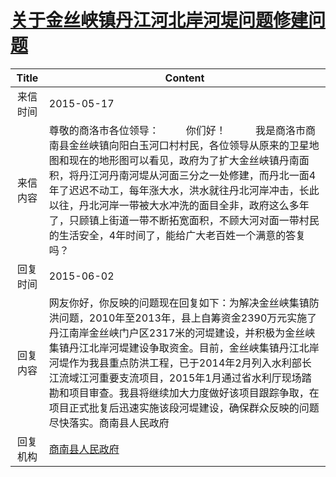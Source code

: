# [关于金丝峡镇丹江河北岸河堤问题修建问题](http://www.shangluo.gov.cn/zmhd/ldxxxx.jsp?urltype=leadermail.LeaderMailContentUrl&wbtreeid=1112&leadermailid=3119)

| Title |                                                                                                                   Content                                                                                                                   |
|:-----:|---------------------------------------------------------------------------------------------------------------------------------------------------------------------------------------------------------------------------------------------|
| 来信时间  | 2015-05-17                                                                                                                                                                                                                                  |
| 来信内容  | 尊敬的商洛市各位领导：          你们好！           我是商洛市商南县金丝峡镇向阳白玉河口村村民，各位领导从原来的卫星地图和现在的地形图可以看见，政府为了扩大金丝峡镇丹南面积，将丹江河丹南河堤从河面三分之一处修建，而丹北一面4年了迟迟不动工，每年涨大水，洪水就往丹北河岸冲击，长此以往，丹北河岸一带被大水冲洗的面目全非，政府这么多年了，只顾镇上街道一带不断拓宽面积，不顾大河对面一带村民的生活安全，4年时间了，能给广大老百姓一个满意的答复吗？      |
| 回复时间  | 2015-06-02                                                                                                                                                                                                                                  |
| 回复内容  | 网友你好，你反映的问题现在回复如下：为解决金丝峡集镇防洪问题，2010年至2013年，县上自筹资金2390万元实施了丹江南岸金丝峡门户区2317米的河堤建设，并积极为金丝峡集镇丹江北岸河堤建设争取资金。目前，金丝峡集镇丹江北岸河堤作为我县重点防洪工程，已于2014年2月列入水利部长江流域江河重要支流项目，2015年1月通过省水利厅现场踏勘和项目审查。我县将继续加大力度做好该项目跟踪争取，在项目正式批复后迅速实施该段河堤建设，确保群众反映的问题尽快落实。商南县人民政府 |
| 回复机构  | [商南县人民政府](../../category/agencies/商南县人民政府.md)                                                                                                                                                                                               |